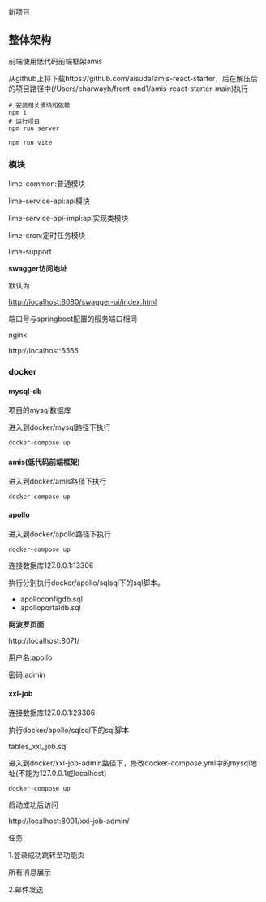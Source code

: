 新项目

## 整体架构

前端使用低代码前端框架amis



从github上将下载https://github.com/aisuda/amis-react-starter，后在解压后的项目路径中(/Users/charwayh/front-end1/amis-react-starter-main)执行

```shell
# 安装相关模块和依赖
npm i
# 运行项目
npm run server
```

```shell
npm run vite
```





### 模块

lime-common:普通模块

lime-service-api:api模块

lime-service-api-impl:api实现类模块

lime-cron:定时任务模块

lime-support





**swagger访问地址**

默认为

[http://localhost:8080/swagger-ui/index.html](http://localhost:8080/swagger-ui/index.html#/)

端口号与springboot配置的服务端口相同





nginx

http://localhost:6565









### **docker**

#### mysql-db

项目的mysql数据库

进入到docker/mysql路径下执行

```
docker-compose up
```



#### amis(低代码前端框架)

进入到docker/amis路径下执行

```
docker-compose up
```



#### apollo

进入到docker/apollo路径下执行

```
docker-compose up
```

连接数据库127.0.0.1:13306

执行分别执行docker/apollo/sqlsql下的sql脚本。

- apolloconfigdb.sql
- apolloportaldb.sql

**阿波罗页面**

http://localhost:8071/

用户名:apollo

密码:admin



#### xxl-job

连接数据库127.0.0.1:23306

执行docker/apollo/sqlsql下的sql脚本

tables_xxl_job.sql



进入到docker/xxl-job-admin路径下，修改docker-compose.yml中的mysql地址(不能为127.0.0.1或localhost)

```
docker-compose up
```



启动成功后访问

http://localhost:8001/xxl-job-admin/





任务

1.登录成功跳转至功能页

所有消息展示



2.邮件发送











